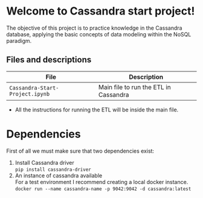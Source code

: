# Welcome to Cassandra start project!

The objective of this project is to practice knowledge in the Cassandra database, applying the basic concepts of data modeling within the NoSQL paradigm.


## Files and descriptions
|           File                |        Description          |
|-------------------------------|-----------------------------|
|`Cassandra-Start-Project.ipynb`|Main file to run the ETL in Cassandra |

* All the instructions for running the ETL will be inside the main file.

# Dependencies
First of all we must make sure that two dependencies exist:
  1. Install Cassandra driver <br>
  `pip install cassandra-driver`
  2. An instance of cassandra available <br>
    For a test environment I recommend creating a local docker instance. <br>
    `docker run --name cassandra-name -p 9042:9042 -d cassandra:latest` 
